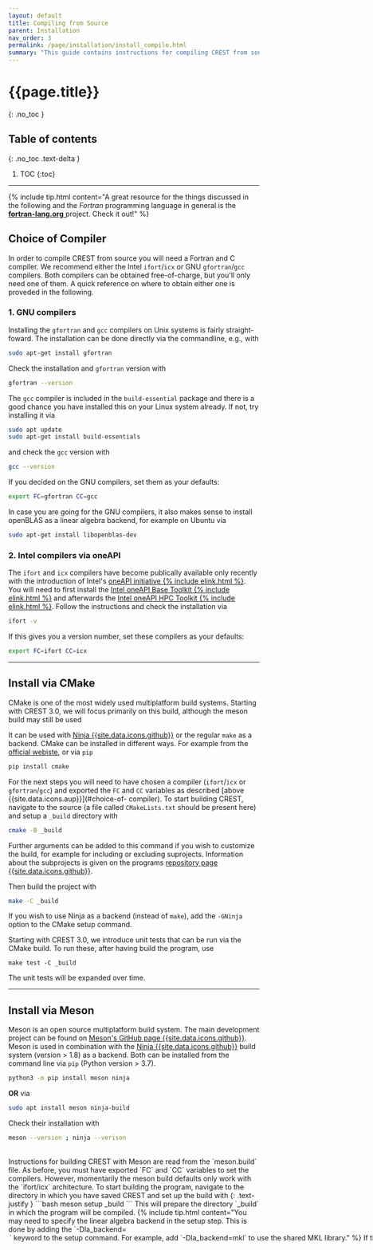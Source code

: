 ```yaml
---
layout: default
title: Compiling from Source
parent: Installation
nav_order: 3
permalink: /page/installation/install_compile.html
summary: "This guide contains instructions for compiling CREST from source."
---
```


# {{page.title}}
{: .no_toc }

## Table of contents
{: .no_toc .text-delta }

1. TOC
{:toc}

---

{% include tip.html content="A great resource for the things discussed in the following and the *Fortran* programming language in general is the [**fortran-lang.org** <i class='fa-solid fa-arrow-up-right-from-square'></i>](https://fortran-lang.org) project. Check it out!" %}

## Choice of Compiler

In order to compile CREST from source you will need a Fortran and C compiler.
We recommend either the Intel `ifort`/`icx` or GNU `gfortran`/`gcc` compilers.
Both compilers can be obtained free-of-charge, but you'll only need one of them.
A quick reference on where to obtain either one is proveded in the following.


### 1. GNU compilers

Installing the `gfortran` and `gcc` compilers on Unix systems is fairly straight-foward.
The installation can be done directly via the commandline, e.g., with
```bash
sudo apt-get install gfortran
```
Check the installation and `gfortran` version with
```bash
gfortran --version
```

The `gcc` compiler is included in the `build-essential` package and there is a good chance you have installed this on your Linux system already.
If not, try installing it via
```bash
sudo apt update
sudo apt-get install build-essentials
```
and check the `gcc` version with
```bash
gcc --version
```

If you decided on the GNU compilers, set them as your defaults:
```bash
export FC=gfortran CC=gcc
```

In case you are going for the GNU compilers, it also makes sense to install openBLAS as a linear algebra backend, for example on Ubuntu via
```bash
sudo apt-get install libopenblas-dev
```


### 2. Intel compilers via oneAPI

The `ifort` and `icx` compilers have become publically available only recently with the introduction of Intel's [oneAPI initiative {% include elink.html %}](https://www.oneapi.io/).
You will need to first install the [Intel oneAPI Base Toolkit {% include elink.html %}](https://www.intel.com/content/www/us/en/developer/tools/oneapi/toolkits.html#base-kit) and 
afterwards the [Intel oneAPI HPC Toolkit {% include elink.html %}](https://www.intel.com/content/www/us/en/developer/tools/oneapi/toolkits.html#hpc-kit).
Follow the instructions and check the installation via
```bash
ifort -v
```
If this gives you a version number, set these compilers as your defaults:
```bash
export FC=ifort CC=icx
```


---

## Install via CMake

CMake is one of the most widely used multiplatform build systems.
Starting with CREST 3.0, we will focus primarily on this build, although the meson build may still be used 

It can be used with [Ninja {{site.data.icons.github}}](https://github.com/ninja-build/ninja) or the regular `make` as a backend.
CMake can be installed in different ways. For example from the [official webiste](https://cmake.org/install/), or via   `pip`

```bash
pip install cmake
```


For the next steps you will need to have chosen a compiler (`ifort`/`icx` or `gfortran`/`gcc`) and   exported the `FC` and `CC` variables as described [above {{site.data.icons.aup}}](#choice-of-        compiler).
To start building CREST, navigate to the source (a file called `CMakeLists.txt` should be present here) and setup a `_build` directory with
```bash
cmake -B _build
```
Further arguments can be added to this command if you wish to customize the build, for example for including or excluding suprojects. Information about the subprojects is given on the programs [repository page {{site.data.icons.github}}](https://github.com/crest-lab/crest/tree/master/subprojects).

Then build the project with
```bash
make -C _build
```
If you wish to use Ninja as a backend (instead of `make`), add the `-GNinja` option to the CMake setup command.

Starting with CREST 3.0, we introduce unit tests that can be run via the CMake build. 
To run these, after having build the program, use
```
make test -C _build
```

The unit tests will be expanded over time.


---

## Install via Meson

Meson is an open source multiplatform build system. The main development project can be found on [Meson's GitHub page {{site.data.icons.github}}](https://github.com/mesonbuild/meson).
Meson is used in combination with the [Ninja {{site.data.icons.github}}](https://github.com/ninja-build/ninja) build system (version > 1.8) as a backend.
Both can be installed from the command line via `pip` (Python version > 3.7).
```bash
python3 -m pip install meson ninja
```
**OR** via
```bash
sudo apt install meson ninja-build
```
Check their installation with
```bash
meson --version ; ninja --verison
```
<br>
Instructions for building CREST with Meson are read from the `meson.build` file.
As before, you must have  exported `FC` and `CC` variables to set the compilers.
However, momentarily the meson build defaults only work with the `ifort/icx` architecture.
To start building the program, navigate to the directory in which you have saved CREST and set up the build with
{: .text-justify }
```bash
meson setup _build
```
This will prepare the directory `_build` in which the program will be compiled.
{% include tip.html content="You may need to specify the linear algebra backend in the setup step. This is done by adding the `-Dla_backend=<option>` keyword to the setup command.
For example, add `-Dla_backend=mkl` to use the shared MKL library." %}

If the setup was successfull, initiate the build (still in the same directory) with
```bash
ninja -C _build
```

